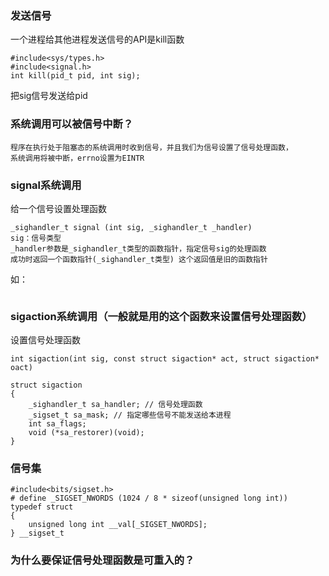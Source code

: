 ### 发送信号
一个进程给其他进程发送信号的API是kill函数
```
#include<sys/types.h>
#include<signal.h>
int kill(pid_t pid, int sig);
```
把sig信号发送给pid

### 系统调用可以被信号中断？
```
程序在执行处于阻塞态的系统调用时收到信号，并且我们为信号设置了信号处理函数，
系统调用将被中断，errno设置为EINTR
```

### signal系统调用
给一个信号设置处理函数
```
_sighandler_t signal (int sig, _sighandler_t _handler)
sig：信号类型
_handler参数是_sighandler_t类型的函数指针，指定信号sig的处理函数
成功时返回一个函数指针(_sighandler_t类型) 这个返回值是旧的函数指针
```
如：
```

```

### sigaction系统调用（一般就是用的这个函数来设置信号处理函数）
设置信号处理函数
```
int sigaction(int sig, const struct sigaction* act, struct sigaction* oact)

struct sigaction
{
    _sighandler_t sa_handler; // 信号处理函数
    _sigset_t sa_mask; // 指定哪些信号不能发送给本进程
    int sa_flags;
    void (*sa_restorer)(void);
}
```

### 信号集
```
#include<bits/sigset.h>
# define _SIGSET_NWORDS (1024 / 8 * sizeof(unsigned long int))
typedef struct
{
    unsigned long int __val[_SIGSET_NWORDS];
} __sigset_t
```

### 为什么要保证信号处理函数是可重入的？
```

```

